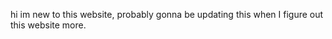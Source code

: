 hi im new to this website, probably gonna be updating this when I figure out this website more.

<!---
ebicsucksatcoding/ebicsucksatcoding is a ✨ special ✨ repository because its `README.md` (this file) appears on your GitHub profile.
You can click the Preview link to take a look at your changes.
--->
